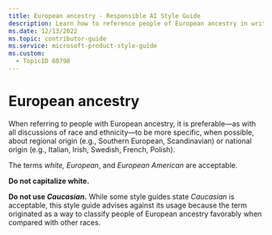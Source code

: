 ```yaml
---
title: European ancestry - Responsible AI Style Guide
description: Learn how to reference people of European ancestry in writing with specificity and sensitivity. Understand preferred terms and avoid outdated or inappropriate language.
ms.date: 12/13/2022
ms.topic: contributor-guide
ms.service: microsoft-product-style-guide
ms.custom:
  - TopicID 60798
---
```



# European ancestry

When referring to people with European ancestry, it is preferable—as with all discussions of race and ethnicity—to be more specific, when possible, about regional origin (e.g., Southern European, Scandinavian) or national origin (e.g., Italian, Irish, Swedish, French, Polish).

The terms *white, European*, and *European American* are acceptable. 

**Do not capitalize white.**

**Do not use *Caucasian*.** While some style guides state *Caucasian* is acceptable, this style guide advises against its usage because the term originated as a way to classify people of European ancestry favorably when compared with other races.